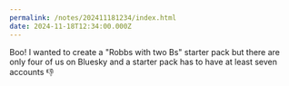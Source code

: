 ```yaml
---
permalink: /notes/202411181234/index.html
date: 2024-11-18T12:34:00.000Z
---
```


Boo! I wanted to create a "Robbs with two Bs" starter pack but there are only four of us on Bluesky and a starter pack has to have at least seven accounts 👎